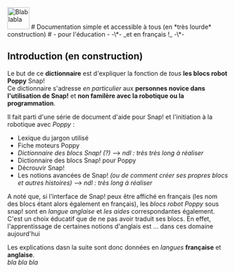 <img src="image/GitHub-logo.png" alt="Blablabla" style="height: 50px;"/>
# Documentation simple et accessible à tous (en *très lourde* construction)
# - pour l'éducation -
-\*- _et en français !_ -\*-


## Introduction (en construction)

Le but de ce **dictionnaire** est d'expliquer la fonction de *tous* **les blocs robot Poppy** Snap!<br />
Ce dictionnaire s'adresse _en particulier_ aux **personnes novice dans l'utilisation de Snap!** et **non familère avec la robotique ou la programmation**.<br />

Il fait parti d'une série de document d'aide pour Snap! et l'initiation à la robotique avec _Poppy_ :<br />
* Lexique du jargon utilisé
* Fiche moteurs Poppy
* *Dictionnaire des blocs Snap! (?)* --> _ndl : très très long à réaliser_
* Dictionnaire des blocs Snap! pour Poppy
* Décrouvir Snap! 
* Les notions avancées de Snap! _(ou de comment créer ses propres blocs et autres histoires)_ --> _ndl : très long à réaliser_

A noté que, si l'interface de Snap! peux être affiché en français (les nom des blocs étant alors également en français), les *blocs robot Poppy* sous snap! sont en *langue anglaise* et *les aides* correspondantes également.<br />
C'est un choix éducatif que de ne pas avoir traduit ses blocs. En effet, l'apprentissage de certaines notions d'anglais est ... dans ces domaine aujourd'hui<br />

Les explications dasn la suite sont donc données en _langues_ **française** et **anglaise**.<br /> _bla bla bla_
